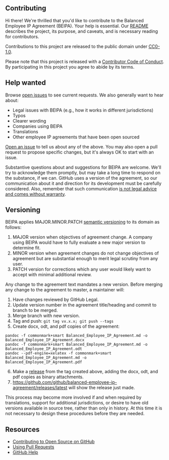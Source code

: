 ## Contributing

Hi there! We're thrilled that you'd like to contribute to the Balanced Employee IP Agreement (BEIPA). Your help is essential. Our [README](README.md) describes the project, its purpose, and caveats, and is necessary reading for contributors.

Contributions to this project are released to the public domain under [CC0-1.0](LICENSE.md).

Please note that this project is released with a [Contributor Code of Conduct](CODE_OF_CONDUCT.md). By participating in this project you agree to abide by its terms.

## Help wanted

Browse [open issues](https://github.com/github/balanced-employee-ip-agreement/issues) to see current requests. We also generally want to hear about:

* Legal issues with BEIPA (e.g., how it works in different jurisdictions)
* Typos
* Clearer wording
* Companies using BEIPA
* Translations
* Other employee IP agreements that have been open sourced

[Open an issue](https://github.com/github/balanced-employee-ip-agreement/issues/new) to tell us about any of the above. You may also open a pull request to propose specific changes, but it's always OK to start with an issue.

Substantive questions about and suggestions for BEIPA are welcome. We'll try to acknowledge them promptly, but may take a long time to respond on the substance, if we can. GitHub uses a version of the agreement, so our communication about it and direction for its development must be carefully considered. Also, remember that such communication [is not legal advice and comes without warranty](README.md#disclaimer).

## Versioning

BEIPA applies MAJOR.MINOR.PATCH [semantic versioning](http://semver.org/) to its domain as follows:

1. MAJOR version when objectives of agreement change. A company using BEIPA would have to fully evaluate a new major version to determine fit.
2. MINOR version when agreement changes do not change objectives of agreement but are substantial enough to merit legal scrutiny from any user.
3. PATCH version for corrections which any user would likely want to accept with minimal additional review.

Any change to the agreement text mandates a new version. Before merging any change to the agreement to master, a maintainer will:

1. Have changes reviewed by GitHub Legal.
2. Update version number in the agreement title/heading and commit to branch to be merged.
3. Merge branch with new version.
4. Tag and push: `git tag vx.x.x; git push --tags`
5. Create docx, odt, and pdf copies of the agreement:
  ```
  pandoc -f commonmark+smart Balanced_Employee_IP_Agreement.md -o Balanced_Employee_IP_Agreement.docx
  pandoc -f commonmark+smart Balanced_Employee_IP_Agreement.md -o Balanced_Employee_IP_Agreement.odt
  pandoc --pdf-engine=xelatex -f commonmark+smart Balanced_Employee_IP_Agreement.md -o Balanced_Employee_IP_Agreement.pdf
  ```
6. Make a [release](https://help.github.com/articles/creating-releases/) from the tag created above, adding the docx, odt, and pdf copies as binary attachments.
7. https://github.com/github/balanced-employee-ip-agreement/releases/latest will show the release just made.

This process may become more involved if and when required by translations, support for additional jurisdictions, or desire to have old versions available in source tree, rather than only in history. At this time it is not necessary to design these procedures before they are needed.

## Resources

- [Contributing to Open Source on GitHub](https://guides.github.com/activities/contributing-to-open-source/)
- [Using Pull Requests](https://help.github.com/articles/about-pull-requests/)
- [GitHub Help](https://help.github.com)
